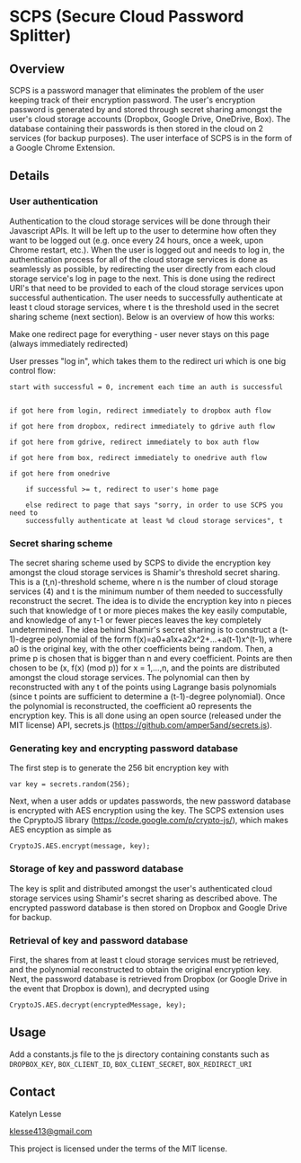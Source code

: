 SCPS (Secure Cloud Password Splitter)
=====================================

Overview
--------

SCPS is a password manager that eliminates the problem of the user keeping track
of their encryption password. The user's encryption password is generated by
and stored through secret sharing amongst the user's cloud storage accounts
(Dropbox, Google Drive, OneDrive, Box). The database containing their passwords
is then stored in the cloud on 2 services (for backup purposes). The user
interface of SCPS is in the form of a Google Chrome Extension.

Details
-------

### User authentication

Authentication to the cloud storage services will be done through their
Javascript APIs. It will be left up to the user to determine how often they want
to be logged out (e.g. once every 24 hours, once a week, upon Chrome restart,
etc.). When the user is logged out and needs to log in, the authentication
process for all of the cloud storage services is done as seamlessly as possible,
by redirecting the user directly from each cloud storage service's log in page
to the next. This is done using the redirect URI's that need to be provided to
each of the cloud storage services upon successful authentication. The user
needs to successfully authenticate at least t cloud storage services, where t is
the threshold used in the secret sharing scheme (next section). Below is an
overview of how this works:

Make one redirect page for everything - user never stays on this page (always
immediately redirected)

User presses "log in", which takes them to the redirect uri which is one big
control flow:

	start with successful = 0, increment each time an auth is successful


	if got here from login, redirect immediately to dropbox auth flow

	if got here from dropbox, redirect immediately to gdrive auth flow

	if got here from gdrive, redirect immediately to box auth flow

	if got here from box, redirect immediately to onedrive auth flow

	if got here from onedrive

		if successful >= t, redirect to user's home page

		else redirect to page that says "sorry, in order to use SCPS you need to
		successfully authenticate at least %d cloud storage services", t

### Secret sharing scheme

The secret sharing scheme used by SCPS to divide the encryption key amongst the
cloud storage services is Shamir's threshold secret sharing. This is a
(t,n)-threshold scheme, where n is the number of cloud storage services (4) and
t is the minimum number of them needed to successfully reconstruct the secret.
The idea is to divide the encryption key into n pieces such that knowledge of t
or more pieces makes the key easily computable, and knowledge of any t-1 or
fewer pieces leaves the key completely undetermined. The idea behind Shamir's
secret sharing is to construct a (t-1)-degree polynomial of the form
f(x)=a0+a1x+a2x^2+...+a(t-1)x^(t-1), where a0 is the original key, with the
other coefficients being random. Then, a prime p is chosen that is bigger than n
and every coefficient. Points are then chosen to be (x, f(x) (mod p)) for x =
1,...,n, and the points are distributed amongst the cloud storage services. The
polynomial can then by reconstructed with any t of the points using Lagrange
basis polynomials (since t points are sufficient to determine a (t-1)-degree
polynomial). Once the polynomial is reconstructed, the coefficient a0 represents
the encryption key. This is all done using an open source (released under the
MIT license) API, secrets.js (https://github.com/amper5and/secrets.js).

### Generating key and encrypting password database

The first step is to generate the 256 bit encryption key with

	var key = secrets.random(256);

Next, when a user adds or updates passwords, the new password database is
encrypted with AES encryption using the key. The SCPS extension uses the
CpryptoJS library (https://code.google.com/p/crypto-js/), which makes AES
encyption as simple as

	CryptoJS.AES.encrypt(message, key);

### Storage of key and password database

The key is split and distributed amongst the user's authenticated cloud storage services using Shamir's secret sharing as described above. The encrypted password database is then stored on Dropbox and Google Drive for backup.

### Retrieval of key and password database

First, the shares from at least t cloud storage services must be retrieved, and the polynomial reconstructed to obtain the original encryption key. Next, the password database is retrieved from Dropbox (or Google Drive in the event that Dropbox is down), and decrypted using

	CryptoJS.AES.decrypt(encryptedMessage, key);

Usage
-----

Add a constants.js file to the js directory containing constants such as `DROPBOX_KEY`, `BOX_CLIENT_ID`, `BOX_CLIENT_SECRET`, `BOX_REDIRECT_URI`

Contact
-------

Katelyn Lesse

klesse413@gmail.com

This project is licensed under the terms of the MIT license.
